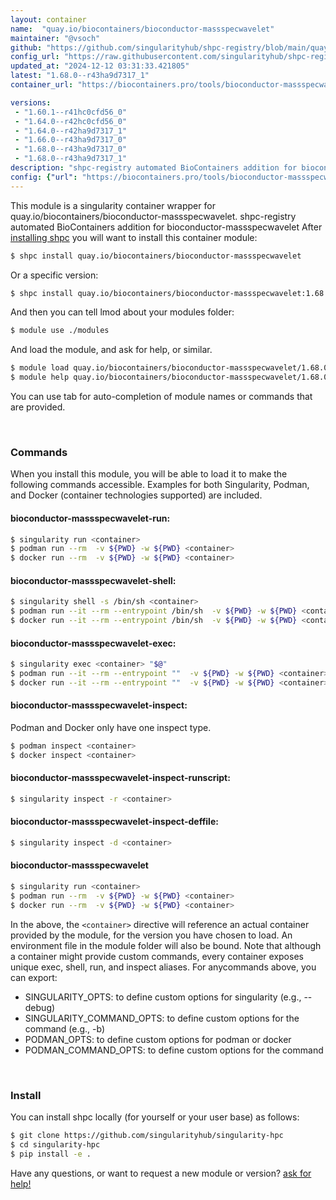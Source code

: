 ```yaml
---
layout: container
name:  "quay.io/biocontainers/bioconductor-massspecwavelet"
maintainer: "@vsoch"
github: "https://github.com/singularityhub/shpc-registry/blob/main/quay.io/biocontainers/bioconductor-massspecwavelet/container.yaml"
config_url: "https://raw.githubusercontent.com/singularityhub/shpc-registry/main/quay.io/biocontainers/bioconductor-massspecwavelet/container.yaml"
updated_at: "2024-12-12 03:31:33.421805"
latest: "1.68.0--r43ha9d7317_1"
container_url: "https://biocontainers.pro/tools/bioconductor-massspecwavelet"

versions:
 - "1.60.1--r41hc0cfd56_0"
 - "1.64.0--r42hc0cfd56_0"
 - "1.64.0--r42ha9d7317_1"
 - "1.66.0--r43ha9d7317_0"
 - "1.68.0--r43ha9d7317_0"
 - "1.68.0--r43ha9d7317_1"
description: "shpc-registry automated BioContainers addition for bioconductor-massspecwavelet"
config: {"url": "https://biocontainers.pro/tools/bioconductor-massspecwavelet", "maintainer": "@vsoch", "description": "shpc-registry automated BioContainers addition for bioconductor-massspecwavelet", "latest": {"1.68.0--r43ha9d7317_1": "sha256:04477ecd11a321352b48a543ead20e3bcde0f432ab422c8aee66c7080d8e067b"}, "tags": {"1.60.1--r41hc0cfd56_0": "sha256:2512be2726fc609d5fb75f41e717d5cfa9a103540c6a25a140b44d7476e005f9", "1.64.0--r42hc0cfd56_0": "sha256:f654755894fd79d737ee2f288e4e259550314c41560cbebc625fd77600befa07", "1.64.0--r42ha9d7317_1": "sha256:40957a143d02721b9043a7e7f90e51103bae5f06f655ce4922f6f64bff845839", "1.66.0--r43ha9d7317_0": "sha256:f3ae352ea7c92a5ce67adf7a2a1aacf850d139f4e999c4c372b2556da1d8b233", "1.68.0--r43ha9d7317_0": "sha256:eb3c182de5f60652d0427a35ee56925ca7eb002e9e4e5613515ffa43eadd9726", "1.68.0--r43ha9d7317_1": "sha256:04477ecd11a321352b48a543ead20e3bcde0f432ab422c8aee66c7080d8e067b"}, "docker": "quay.io/biocontainers/bioconductor-massspecwavelet"}
---
```


This module is a singularity container wrapper for quay.io/biocontainers/bioconductor-massspecwavelet.
shpc-registry automated BioContainers addition for bioconductor-massspecwavelet
After [installing shpc](#install) you will want to install this container module:


```bash
$ shpc install quay.io/biocontainers/bioconductor-massspecwavelet
```

Or a specific version:

```bash
$ shpc install quay.io/biocontainers/bioconductor-massspecwavelet:1.68.0--r43ha9d7317_1
```

And then you can tell lmod about your modules folder:

```bash
$ module use ./modules
```

And load the module, and ask for help, or similar.

```bash
$ module load quay.io/biocontainers/bioconductor-massspecwavelet/1.68.0--r43ha9d7317_1
$ module help quay.io/biocontainers/bioconductor-massspecwavelet/1.68.0--r43ha9d7317_1
```

You can use tab for auto-completion of module names or commands that are provided.

<br>

### Commands

When you install this module, you will be able to load it to make the following commands accessible.
Examples for both Singularity, Podman, and Docker (container technologies supported) are included.

#### bioconductor-massspecwavelet-run:

```bash
$ singularity run <container>
$ podman run --rm  -v ${PWD} -w ${PWD} <container>
$ docker run --rm  -v ${PWD} -w ${PWD} <container>
```

#### bioconductor-massspecwavelet-shell:

```bash
$ singularity shell -s /bin/sh <container>
$ podman run --it --rm --entrypoint /bin/sh  -v ${PWD} -w ${PWD} <container>
$ docker run --it --rm --entrypoint /bin/sh  -v ${PWD} -w ${PWD} <container>
```

#### bioconductor-massspecwavelet-exec:

```bash
$ singularity exec <container> "$@"
$ podman run --it --rm --entrypoint ""  -v ${PWD} -w ${PWD} <container> "$@"
$ docker run --it --rm --entrypoint ""  -v ${PWD} -w ${PWD} <container> "$@"
```

#### bioconductor-massspecwavelet-inspect:

Podman and Docker only have one inspect type.

```bash
$ podman inspect <container>
$ docker inspect <container>
```

#### bioconductor-massspecwavelet-inspect-runscript:

```bash
$ singularity inspect -r <container>
```

#### bioconductor-massspecwavelet-inspect-deffile:

```bash
$ singularity inspect -d <container>
```



#### bioconductor-massspecwavelet

```bash
$ singularity run <container>
$ podman run --rm  -v ${PWD} -w ${PWD} <container>
$ docker run --rm  -v ${PWD} -w ${PWD} <container>
```


In the above, the `<container>` directive will reference an actual container provided
by the module, for the version you have chosen to load. An environment file in the
module folder will also be bound. Note that although a container
might provide custom commands, every container exposes unique exec, shell, run, and
inspect aliases. For anycommands above, you can export:

 - SINGULARITY_OPTS: to define custom options for singularity (e.g., --debug)
 - SINGULARITY_COMMAND_OPTS: to define custom options for the command (e.g., -b)
 - PODMAN_OPTS: to define custom options for podman or docker
 - PODMAN_COMMAND_OPTS: to define custom options for the command

<br>

### Install

You can install shpc locally (for yourself or your user base) as follows:

```bash
$ git clone https://github.com/singularityhub/singularity-hpc
$ cd singularity-hpc
$ pip install -e .
```

Have any questions, or want to request a new module or version? [ask for help!](https://github.com/singularityhub/singularity-hpc/issues)